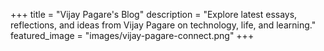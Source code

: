 +++
title = "Vijay Pagare's Blog"
description = "Explore latest essays, reflections, and ideas from Vijay Pagare on technology, life, and learning."
featured_image = "images/vijay-pagare-connect.png"
+++
